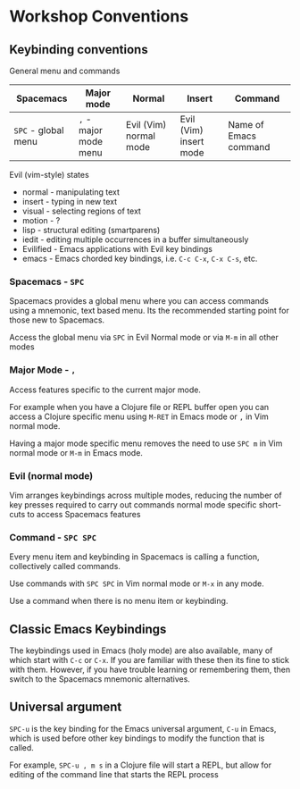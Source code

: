# Workshop Conventions

## Keybinding conventions

General menu and commands

| Spacemacs           | Major mode            | Normal                 | Insert                 | Command               |
|---------------------|-----------------------|------------------------|------------------------|-----------------------|
| `SPC` - global menu | `,` - major mode menu | Evil (Vim) normal mode | Evil (Vim) insert mode | Name of Emacs command |


Evil (vim-style) states

* normal - manipulating text
* insert - typing in new text
* visual - selecting regions of text
* motion - ?
* lisp - structural editing (smartparens)
* iedit - editing multiple occurrences in a buffer simultaneously
* Evilified - Emacs applications with Evil key bindings
* emacs - Emacs chorded key bindings, i.e. `C-c C-x`, `C-x C-s`, etc.


### Spacemacs - `SPC`

Spacemacs provides a global menu where you can access commands using a mnemonic, text based menu.  Its the recommended starting point for those new to Spacemacs.

Access the global menu via `SPC` in Evil Normal mode or via `M-m` in all other modes


### Major Mode - `,`

Access features specific to the current major mode.

For example when you have a Clojure file or REPL buffer open you can access a Clojure specific menu using `M-RET` in Emacs mode or `,` in Vim normal mode.

Having a major mode specific menu removes the need to use `SPC m` in Vim normal mode or `M-m` in Emacs mode.


### Evil (normal mode)

Vim arranges keybindings across multiple modes, reducing the number of key presses required to carry out commands normal mode specific short-cuts to access Spacemacs features


### Command - `SPC SPC`

Every menu item and keybinding in Spacemacs is calling a function, collectively called commands.

Use commands with `SPC SPC` in Vim normal mode or `M-x` in any mode.

Use a command when there is no menu item or keybinding.

## Classic Emacs Keybindings

The keybindings used in Emacs (holy mode) are also available, many of which start with `C-c` or `C-x`.  If you are familiar with these then its fine to stick with them.  However, if you have trouble learning or remembering them, then switch to the Spacemacs mnemonic alternatives.


## Universal argument

`SPC-u` is the key binding for the Emacs universal argument, `C-u` in Emacs, which is used before other key bindings to modify the function that is called.

For example, `SPC-u , m s` in a Clojure file will start a REPL, but allow for editing of the command line that starts the REPL process
